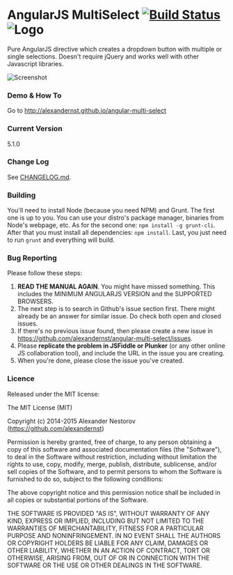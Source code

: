 # AngularJS MultiSelect [![Build Status](https://travis-ci.org/alexandernst/angular-multi-select.svg?branch=master)](https://travis-ci.org/alexandernst/angular-multi-select) ![Logo](https://raw.githubusercontent.com/alexandernst/angular-multi-select/master/assets/logo_small.png)
Pure AngularJS directive which creates a dropdown button with multiple or single selections.
Doesn't require jQuery and works well with other Javascript libraries.

![Screenshot](https://raw.githubusercontent.com/alexandernst/angular-multi-select/master/assets/screenshot.png)

### Demo & How To
Go to http://alexandernst.github.io/angular-multi-select

### Current Version
5.1.0

### Change Log
See <a href="https://github.com/alexandernst/angular-multi-select/blob/master/CHANGELOG.md">CHANGELOG.md</a>.

### Building

You'll need to install Node (because you need NPM) and Grunt. The first one is up to you. You can use
your distro's package manager, binaries from Node's webpage, etc. As for the second one: `npm install -g grunt-cli`.
After that you must install all dependencies: `npm install`. Last, you just need to run `grunt`
and everything will build.

### Bug Reporting
Please follow these steps:

1. **READ THE MANUAL AGAIN**. You might have missed something. This includes the MINIMUM ANGULARJS VERSION and the SUPPORTED BROWSERS.
2. The next step is to search in Github's issue section first. There might already be an answer for similar issue. Do check both open and closed issues.
3. If there's no previous issue found, then please create a new issue in https://github.com/alexandernst/angular-multi-select/issues.
4. Please **replicate the problem in JSFiddle or Plunker** (or any other online JS collaboration tool), and include the URL in the issue you are creating.
5. When you're done, please close the issue you've created.

### Licence
Released under the MIT license:

The MIT License (MIT)

Copyright (c) 2014-2015 Alexander Nestorov (https://github.com/alexandernst)

Permission is hereby granted, free of charge, to any person obtaining a copy
of this software and associated documentation files (the "Software"), to deal
in the Software without restriction, including without limitation the rights
to use, copy, modify, merge, publish, distribute, sublicense, and/or sell
copies of the Software, and to permit persons to whom the Software is
furnished to do so, subject to the following conditions:

The above copyright notice and this permission notice shall be included in all
copies or substantial portions of the Software.

THE SOFTWARE IS PROVIDED "AS IS", WITHOUT WARRANTY OF ANY KIND, EXPRESS OR
IMPLIED, INCLUDING BUT NOT LIMITED TO THE WARRANTIES OF MERCHANTABILITY,
FITNESS FOR A PARTICULAR PURPOSE AND NONINFRINGEMENT. IN NO EVENT SHALL THE
AUTHORS OR COPYRIGHT HOLDERS BE LIABLE FOR ANY CLAIM, DAMAGES OR OTHER
LIABILITY, WHETHER IN AN ACTION OF CONTRACT, TORT OR OTHERWISE, ARISING FROM,
OUT OF OR IN CONNECTION WITH THE SOFTWARE OR THE USE OR OTHER DEALINGS IN THE
SOFTWARE.
